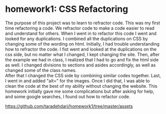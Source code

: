 # homework1: CSS Refactoring
The purpose of this project was to learn to refractor code.
This was my first time refactoring a code. We refractor code to make a code easier to read and understand for others. 
When I went in to refactor this code I went and looked for any duplications. 
I combined all the duplications on CSS by changing some of the wording on html.
Initially, I had trouble understanding how to refractor the code. 
I fist went and looked at the duplications on the css side, but no matter what I changed, I kept changing the site. 
Then, after the example we had in class, I realized that I had to go and fix the html side as well. 
I changed divisions to sections and asides accordingly, as well as changed some of the class names.  
After that I changed the CSS side by combining similar codes together. 
Last, I went in and added "alt=" for the images.
Once I did that, I was able to clean the code at the best of my ability without changing the website.
This homework initially gave me some complications but after asking for help, and some google searches, I found out how to refactor code. 



https://github.com/taradehdari/homework1/tree/master/assets